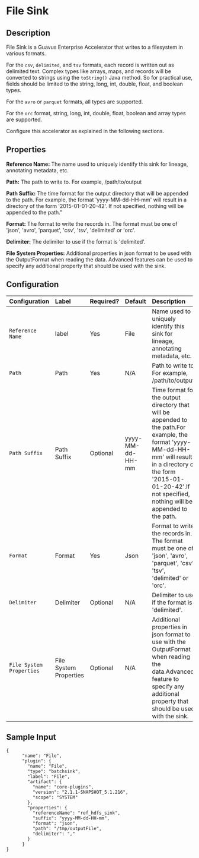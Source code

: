 # File Sink


Description
-----------
File Sink is a Guavus Enterprise Accelerator that writes to a filesystem in various formats. 

For the `csv`, `delimited`, and `tsv` formats, each record is written out as delimited text. 
Complex types like arrays, maps, and records will be converted to strings using the ``toString()`` Java method. So for practical use, fields should be limited to the string, long, int, double, float, and boolean types.

For the `avro` or `parquet` formats, all types are supported.

For the `orc` format, string, long, int, double, float, boolean and array types are supported.

Configure this accelerator as explained in the following sections.

Properties
----------
**Reference Name:** The name used to uniquely identify this sink for lineage, annotating metadata, etc.

**Path:** The path to write to. For example, /path/to/output

**Path Suffix:** The time format for the output directory that will be appended to the path.
For example, the format 'yyyy-MM-dd-HH-mm' will result in a directory of the form '2015-01-01-20-42'.
If not specified, nothing will be appended to the path."

**Format:** The format to write the records in.
The format must be one of 'json', 'avro', 'parquet', 'csv', 'tsv', 'delimited' or 'orc'.

**Delimiter:** The delimiter to use if the format is 'delimited'.

**File System Properties:** Additional properties in json format to be used with the OutputFormat when reading the data.
Advanced features can be used to specify any additional property that should be used with the sink.

## Configuration

| Configuration | Label | Required? | Default | Description |
| :------------ | :---- | :-------- | :------ | :---------- |
| `Reference Name` | label | Yes | File | Name used to uniquely identify this sink for lineage, annotating metadata, etc.|
| `Path` | Path | Yes | N/A | Path to write to. For example, /path/to/output. |
| `Path Suffix` | Path Suffix | Optional | yyyy-MM-dd-HH-mm | Time format for the output directory that will be appended to the path.For example, the format 'yyyy-MM-dd-HH-mm' will result in a directory of the form '2015-01-01-20-42'.If not specified, nothing will be appended to the path. |
| `Format` | Format | Yes | Json | Format to write the records in. The format must be one of 'json', 'avro', 'parquet', 'csv', 'tsv', 'delimited' or 'orc'.|
| `Delimiter` | Delimiter | Optional | N/A | Delimiter to use if the format is 'delimited'.|
| `File System Properties` | File System Properties | Optional | N/A | Additional properties in json format to use with the OutputFormat when reading the data.Advanced feature to specify any additional property that should be used with the sink.|

## Sample Input

    {
          "name": "File",
          "plugin": {
            "name": "File",
            "type": "batchsink",
            "label": "File",
            "artifact": {
              "name": "core-plugins",
              "version": "2.1.1-SNAPSHOT_5.1.216",
              "scope": "SYSTEM"
            },
            "properties": {
              "referenceName": "ref_hdfs_sink",
              "suffix": "yyyy-MM-dd-HH-mm",
              "format": "json",
              "path": "/tmp/outputFile",
              "delimiter": ","
            }
          }
    }
